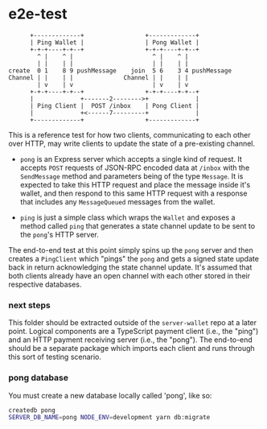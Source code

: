 # e2e-test

```
      +-------------+                 +-------------+
      | Ping Wallet |                 | Pong Wallet |
      +-+-+----+-+--+                 +-+-+----+-+--+
        ^ |    ^ |                      ^ |    ^ |
        | |    | |                      | |    | |
create  0 1    8 9 pushMessage    join  5 6    3 4 pushMessage
Channel | |    | |              Channel | |    | |
        | v    | v                      | v    | v
      +-+-+----+-+--+                 +-+-+----+-+--+
      |             +-------2-------->+             |
      | Ping Client |  POST /inbox    | Pong Client |
      |             +<------7---------+             |
      +-------------+                 +-------------+

```

This is a reference test for how two clients, communicating to each other over HTTP, may write clients to update the state of a pre-existing channel.

- `pong` is an Express server which accepts a single kind of request. It accepts `POST` requests of JSON-RPC encoded data at `/inbox` with the `SendMessage` method and parameters being of the type `Message`. It is expected to take this HTTP request and place the message inside it's wallet, and then respond to this same HTTP request with a response that includes any `MessageQueued` messages from the wallet.

- `ping` is just a simple class which wraps the `Wallet` and exposes a method called `ping` that generates a state channel update to be sent to the `pong`'s HTTP server. 

The end-to-end test at this point simply spins up the `pong` server and then creates a `PingClient` which "pings" the `pong` and gets a signed state update back in return acknowledging the state channel update. It's assumed that both clients already have an open channel with each other stored in their respective databases.

### next steps

This folder should be extracted outside of the `server-wallet` repo at a later point. Logical components are a TypeScript payment client (i.e., the "ping") and an HTTP payment receiving server (i.e., the "pong"). The end-to-end should be a separate package which imports each client and runs through this sort of testing scenario.

### pong database

You must create a new database locally called 'pong', like so:

```bash
createdb pong
SERVER_DB_NAME=pong NODE_ENV=development yarn db:migrate
```